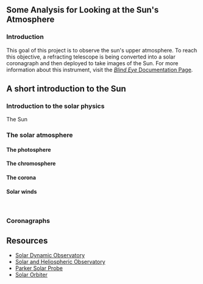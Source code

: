 <a id="top"></a>
<div id="intro">
    <div class="collapsible">
        <div class="collapsible-header">
            <h2>Some Analysis for Looking at the Sun's Atmosphere</h2>
        </div>
        <div class="panel">
            <h3>Introduction</h3>
            This goal of this project is to observe the sun's upper atmosphere.
            To reach this objective, a refracting telescope is being converted into a 
            solar coronagraph and then deployed to take images of the Sun. 
            For more information about this instrument, visit the
            <a href='https://pharaohcola13.github.io/salsa/blind_eye'><i>Blind Eye</i>
            Documentation Page</a>.
        </div>
    </div>
</div>        
<div id="intro_sun">
    <div class="collapsible">
        <div class="collapsible-header">
                <h2>A short introduction to the Sun</h2>
        </div>
        <div class="panel">
            <h3>Introduction to the solar physics</h3>
            The Sun
            <br><h3>The solar atmosphere</h3>
            <h4>The photosphere</h4>
            <h4>The chromosphere</h4>
            <h4>The corona</h4>
            <h4>Solar winds</h4>
            <br><h3>Coronagraphs</h3>
        </div>
    </div>
</div>
<div id="resources">
    <div class="collapsible">
        <div class="collapsible-header">
            <h2>Resources</h2>
        </div>
        <div class="panel">
            <ul>
                <li><a href="https://sdo.gsfc.nasa.gov/" target="_blank">Solar Dynamic Observatory</a></li>
                <li><a href="https://sohowww.nascom.nasa.gov/" target="_blank">Solar and Heliospheric Observatory</a></li>
                <li><a href="http://parkersolarprobe.jhuapl.edu/" target="_blank">Parker Solar Probe</a></li>
                <li><a href="https://www.esa.int/Science_Exploration/Space_Science/Solar_Orbiter" target="_blank">Solar Orbiter</a></li>
            </ul>
        </div>
    </div>
</div>